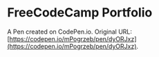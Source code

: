 # FreeCodeCamp Portfolio

A Pen created on CodePen.io. Original URL: [https://codepen.io/mPogrzeb/pen/dyORJxz](https://codepen.io/mPogrzeb/pen/dyORJxz).


